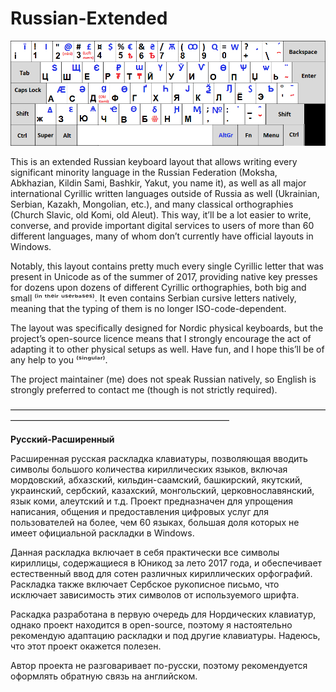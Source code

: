 # Russian-Extended

![alt text](https://raw.githubusercontent.com/DandelionSprout/Russian-Extended/master/Milestone%20Cyrillic.png)

This is an extended Russian keyboard layout that allows writing every significant minority language in the Russian Federation (Moksha, Abkhazian, Kildin Sami, Bashkir, Yakut, you name it), as well as all major international Cyrillic written languages outside of Russia as well (Ukrainian, Serbian, Kazakh, Mongolian, etc.), and many classical orthographies (Church Slavic, old Komi, old Aleut). This way, it’ll be a lot easier to write, converse, and provide important digital services to users of more than 60 different languages, many of whom don’t currently have official layouts in Windows.

Notably, this layout contains pretty much every single Cyrillic letter that was present in Unicode as of the summer of 2017, providing native key presses for dozens upon dozens of different Cyrillic orthographies, both big and small ⁽ⁱⁿ ᵗʰᵉⁱʳ ᵘˢᵉʳᵇᵃˢᵉˢ⁾. It even contains Serbian cursive letters natively, meaning that the typing of them is no longer ISO-code-dependent.

The layout was specifically designed for Nordic physical keyboards, but the project’s open-source licence means that I strongly encourage the act of adapting it to other physical setups as well. Have fun, and I hope this’ll be of any help to you ⁽ˢⁱⁿᵍᵘˡᵃʳ⁾.

The project maintainer (me) does not speak Russian natively, so English is strongly preferred to contact me (though is not strictly required).

—————————————————————————————————————————————————————————————

<b>Русский-Расширенный</b>

Расширенная русская раскладка клавиатуры, позволяющая вводить символы большого количества кириллических языков, включая мордовский, абхазский, кильдин-саамский, башкирский, якутский, украинский, сербский, казахский, монгольский, церковнославянский, язык коми, алеутский и т.д. Проект предназначен для упрощения написания, общения и предоставления цифровых услуг для пользователей на более, чем 60 языках, большая доля которых не имеет официальной раскладки в Windows.

Данная раскладка включает в себя практически все символы кириллицы, содержащиеся в Юникод за лето 2017 года, и обеспечивает естественный ввод для сотен различных кириллических орфографий. Раскладка также включает Сербское рукописное письмо, что исключает зависимость этих символов от используемого шрифта.

Раскадка разработана в первую очередь для Нордических клавиатур, однако проект находится в open-source, поэтому я настоятельно рекомендую адаптацию раскладки и под другие клавиатуры. Надеюсь, что этот проект окажется полезен.

Автор проекта не разговаривает по-русски, поэтому рекомендуется оформлять обратную связь на английском.
